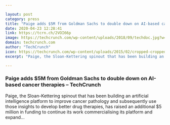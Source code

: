 ```yaml
---

layout: post
category: press
title: "Paige adds $5M from Goldman Sachs to double down on AI-based cancer therapies"
date: 2020-04-23 12:28:41
link: https://tcrn.ch/2VOI66p
image: https://techcrunch.com/wp-content/uploads/2018/09/techdoc.jpg?w=600
domain: techcrunch.com
author: "TechCrunch"
icon: https://techcrunch.com/wp-content/uploads/2015/02/cropped-cropped-favicon-gradient.png?w=180
excerpt: "Paige, the Sloan-Kettering spinout that has been building an artificial intelligence platform to improve cancer pathology and subsequently use those insights to develop better drug therapies, has raised an additional $5 million in funding to continue its work commercialising its platform and expand…"

---
```


### Paige adds $5M from Goldman Sachs to double down on AI-based cancer therapies – TechCrunch

Paige, the Sloan-Kettering spinout that has been building an artificial intelligence platform to improve cancer pathology and subsequently use those insights to develop better drug therapies, has raised an additional $5 million in funding to continue its work commercialising its platform and expand…